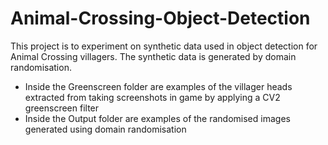 # Animal-Crossing-Object-Detection

This project is to experiment on synthetic data used in object detection for Animal Crossing villagers. The synthetic data is generated by domain randomisation.
 - Inside the Greenscreen folder are examples of the villager heads extracted from taking screenshots in game by applying a CV2 greenscreen filter
 - Inside the Output folder are examples of the randomised images generated using domain randomisation
